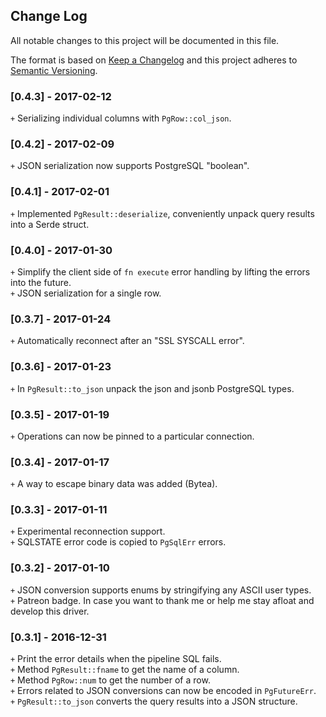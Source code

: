## Change Log
All notable changes to this project will be documented in this file.

The format is based on [Keep a Changelog](http://keepachangelog.com/) and this project adheres to [Semantic Versioning](http://semver.org/).

### [0.4.3] - 2017-02-12
`+` Serializing individual columns with `PgRow::col_json`.

### [0.4.2] - 2017-02-09
`+` JSON serialization now supports PostgreSQL "boolean".

### [0.4.1] - 2017-02-01
`+` Implemented `PgResult::deserialize`, conveniently unpack query results into a Serde struct.

### [0.4.0] - 2017-01-30
`+` Simplify the client side of `fn execute` error handling by lifting the errors into the future.  
`+` JSON serialization for a single row.

### [0.3.7] - 2017-01-24
`+` Automatically reconnect after an "SSL SYSCALL error".

### [0.3.6] - 2017-01-23
`+` In `PgResult::to_json` unpack the json and jsonb PostgreSQL types.

### [0.3.5] - 2017-01-19
`+` Operations can now be pinned to a particular connection.

### [0.3.4] - 2017-01-17
`+` A way to escape binary data was added (Bytea).

### [0.3.3] - 2017-01-11
`+` Experimental reconnection support.  
`+` SQLSTATE error code is copied to `PgSqlErr` errors.

### [0.3.2] - 2017-01-10
`+` JSON conversion supports enums by stringifying any ASCII user types.  
`+` Patreon badge. In case you want to thank me or help me stay afloat and develop this driver.

### [0.3.1] - 2016-12-31
`+` Print the error details when the pipeline SQL fails.  
`+` Method `PgResult::fname` to get the name of a column.  
`+` Method `PgRow::num` to get the number of a row.  
`+` Errors related to JSON conversions can now be encoded in `PgFutureErr`.  
`+` `PgResult::to_json` converts the query results into a JSON structure.
